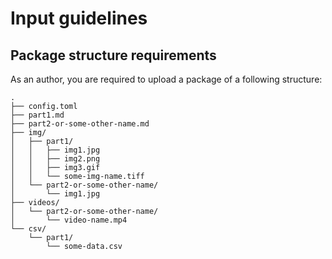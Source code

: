 # Input guidelines

## Package structure requirements

As an author, you are required to upload a package of a following structure:

```
.
├── config.toml
├── part1.md
├── part2-or-some-other-name.md
├── img/
│   ├── part1/
│   │   ├── img1.jpg
│   │   ├── img2.png
│   │   ├── img3.gif
│   │   └── some-img-name.tiff
│   └── part2-or-some-other-name/
│       └── img1.jpg
├── videos/
│   └── part2-or-some-other-name/
│       └── video-name.mp4
└── csv/
    └── part1/
        └── some-data.csv
```

